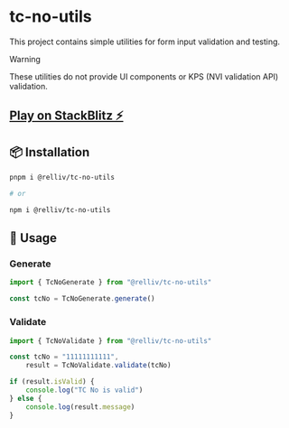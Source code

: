 # tc-no-utils

This project contains simple utilities for form input validation and testing.

> [!WARNING]
> These utilities do not provide UI components or KPS (NVI validation API) validation.

## [Play on StackBlitz ⚡️](https://stackblitz.com/~/github.com/relliv/tc-no-utils)

## 📦 Installation

```bash
pnpm i @relliv/tc-no-utils

# or

npm i @relliv/tc-no-utils
```

## 🚀 Usage

### Generate

```ts
import { TcNoGenerate } from "@relliv/tc-no-utils"

const tcNo = TcNoGenerate.generate()
```

### Validate

```ts
import { TcNoValidate } from "@relliv/tc-no-utils"

const tcNo = "11111111111",
    result = TcNoValidate.validate(tcNo)

if (result.isValid) {
    console.log("TC No is valid")
} else {
    console.log(result.message)
}
```